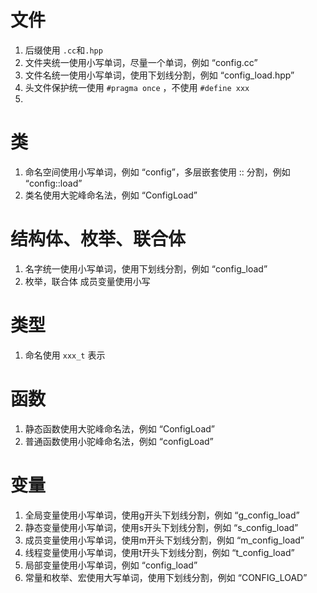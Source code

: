 # 文件
1. 后缀使用 `.cc`和`.hpp`
2. 文件夹统一使用小写单词，尽量一个单词，例如  “config.cc”
3. 文件名统一使用小写单词，使用下划线分割，例如  “config_load.hpp”
4. 头文件保护统一使用 `#pragma once` ，不使用 `#define xxx`
5. 

# 类
1. 命名空间使用小写单词，例如  “config”，多层嵌套使用 :: 分割，例如  “config::load”
2. 类名使用大驼峰命名法，例如  “ConfigLoad”

# 结构体、枚举、联合体
1. 名字统一使用小写单词，使用下划线分割，例如  “config_load”
2. 枚举，联合体 成员变量使用小写

# 类型
1. 命名使用 `xxx_t` 表示

# 函数
1. 静态函数使用大驼峰命名法，例如  “ConfigLoad”
2. 普通函数使用小驼峰命名法，例如  “configLoad”


# 变量
1. 全局变量使用小写单词，使用g开头下划线分割，例如  “g_config_load”
2. 静态变量使用小写单词，使用s开头下划线分割，例如  “s_config_load”
3. 成员变量使用小写单词，使用m开头下划线分割，例如  “m_config_load”
4. 线程变量使用小写单词，使用t开头下划线分割，例如  “t_config_load”
5. 局部变量使用小写单词，例如  “config_load”
6. 常量和枚举、宏使用大写单词，使用下划线分割，例如  “CONFIG_LOAD”

